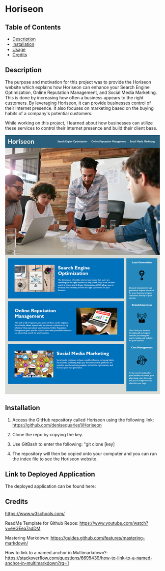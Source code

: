 # Horiseon

## Table of Contents
* [Description](#description)
* [Installation](#installation)
* [Usage](#usage)
* [Credits](#credits)

## Description
The purpose and motivation for this project was to provide the Horiseon website which explains how Horiseon can enhance your Search Engine Optimization, Online Reputation Management, and Social Media Marketing. <br>
This is done by increasing how often a business appears to the right customers. By leveraging Horiseon, it can provide businesses control of their internet presence. 
It also focuses on marketing based on the buying habits of a company's potential customers.<br> 

 While working on this project, I learned about how businesses can utilize these services to control their internet presence and build their client base. <br>
 
 <img src="Website Screenshot.png"> 
 

## Installation
1. Access the GitHub repository called Horiseon using the following link: https://github.com/denisequarles1/Horiseon


2. Clone the repo by copying the key.

3. Use GitBash to enter the following: "git clone [key]

4. The repository will then be copied onto your computer and you can run the index file to see the Horiseon website.

## Link to Deployed Application
The deployed application can be found here: 


## Credits
https://www.w3schools.com/

ReadMe Template for Github Repos: https://www.youtube.com/watch?v=eVGEea7adDM

Mastering Markdown: https://guides.github.com/features/mastering-markdown/

How to link to a named anchor in Multimarkdown?:
https://stackoverflow.com/questions/6695439/how-to-link-to-a-named-anchor-in-multimarkdown?rq=1







